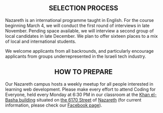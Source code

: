 <h2 align='center'>SELECTION PROCESS</h2>

Nazareth is an international programme taught in English. For the course beginning March 4, we will conduct the first round of interviews in late November. Pending space available, we will interview a second group of local candidates in late December. We plan to offer sixteen places to a mix of local and international students. 

We welcome applicants from all backrounds, and particularly encourage applicants from groups underrepresented in the Israeli tech industry.

<h2 align='center'>HOW TO PREPARE</h2>

Our Nazareth campus hosts a weekly meetup for all people interested in learning web development. Please make every effort to attend Coding for Everyone, held every Monday at 6:30 PM in our classroom at the [Khan el-Basha building](https://waze.to/lr/hsvc451n7h) situated on [the 6170 Street](https://goo.gl/ZPP82Q) of [Nazareth](https://goo.gl/maps/n9u1BL882Jo) (for current information, please check our [Facebook page](http://facebook.com/founderscodersnazareth)).
